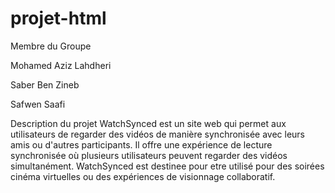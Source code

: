 # projet-html

Membre du Groupe

Mohamed Aziz Lahdheri

Saber Ben Zineb

Safwen Saafi

Description du projet
WatchSynced est un site web qui permet aux utilisateurs de regarder des vidéos de manière synchronisée avec leurs amis ou d'autres participants. Il offre une expérience de lecture synchronisée où plusieurs utilisateurs peuvent regarder des vidéos simultanément. WatchSynced est destinee pour etre utilisé pour des soirées cinéma virtuelles ou des expériences de visionnage collaboratif.
